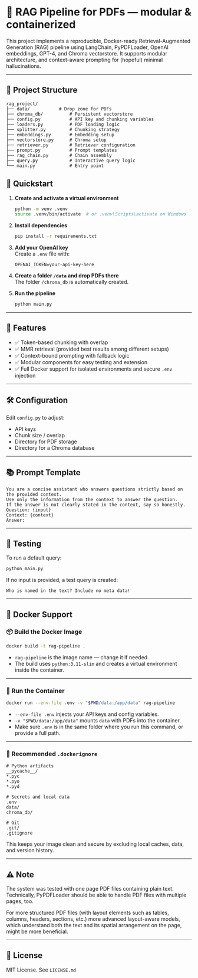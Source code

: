 # 🧠 RAG Pipeline for PDFs — modular & containerized

This project implements a reproducible, Docker-ready Retrieval-Augmented Generation (RAG) pipeline using LangChain, PyPDFLoader, OpenAI embeddings, GPT-4, and Chroma vectorstore. It supports modular architecture, and context-aware prompting for (hopeful) minimal hallucinations.

---

## 📂 Project Structure

```
rag_project/
├── data/			# Drop zone for PDFs
├── chroma_db/ 			# Persistent vectorstore
├── config.py 			# API key and chunking variables
├── loaders.py 			# PDF loading logic
├── splitter.py 		# Chunking strategy
├── embeddings.py 		# Embedding setup
├── vectorstore.py 		# Chroma setup
├── retriever.py 		# Retriever configuration
├── prompt.py 			# Prompt templates
├── rag_chain.py 		# Chain assembly
├── query.py 			# Interactive query logic
└── main.py 			# Entry point
```


## 🚀 Quickstart

1. **Create and activate a virtual environment**  
    ```bash
    python -m venv .venv
    source .venv/bin/activate  # or .venv\Scripts\activate on Windows  
    ```

2. **Install dependencies**
   ```bash
   pip install -r requirements.txt
   ```

3. **Add your OpenAI key**  
    Create a `.env` file with:
    
    ```env
    OPENAI_TOKEN=your-api-key-here
    ```
    
4. **Create a folder `/data` and drop PDFs there**  
The folder `/chroma_db` is automatically created.


5. **Run the pipeline**
    
    ```bash
    python main.py
    ```
    

----------

## 🧩 Features

-   ✅ Token-based chunking with overlap
-   ✅ MMR retrieval (provided best results among different setups)
-   ✅ Context-bound prompting with fallback logic
-   ✅ Modular components for easy testing and extension
-   ✅ Full Docker support for isolated environments and secure `.env` injection

----------

## 🛠️ Configuration

Edit `config.py` to adjust:

-   API keys
-   Chunk size / overlap  
-   Directory for PDF storage
-   Directory for a Chroma database

----------

## 📚 Prompt Template

```text
You are a concise assistant who answers questions strictly based on the provided context.
Use only the information from the context to answer the question.
If the answer is not clearly stated in the context, say so honestly.
Question: {input}
Context: {context}
Answer:
```

----------

## 🧪 Testing

To run a default query:

```bash
python main.py
```

If no input is provided, a test query is created:

```text
Who is named in the text? Include no meta data!
```
----------

## 🐳 Docker Support


### 📦 Build the Docker Image

```bash
docker build -t rag-pipeline .
```

-   `rag-pipeline` is the image name — change it if needed.
-   The build uses `python:3.11-slim` and creates a virtual environment inside the container.

----------

### 🚀 Run the Container

```bash
docker run --env-file .env -v "$PWD/data:/app/data" rag-pipeline
```

-   `--env-file .env` injects your API keys and config variables.
-   `-v "$PWD/data:/app/data"` mounts `data` with PDFs into the container.
-   Make sure `.env` is in the same folder where you run this command, or provide a full path.



----------

### 📁 Recommended `.dockerignore`

```dockerignore
# Python artifacts
__pycache__/
*.pyc
*.pyo
*.pyd

# Secrets and local data
.env
data/
chroma_db/

# Git
.git/
.gitignore
```

This keeps your image clean and secure by excluding local caches, data, and version history.

----------

## ⚠️ Note  
The system was tested with one page PDF files containing plain text. Technically, PyPDFLoader should be able to handle PDF files with multiple pages, too.

For more structured PDF files (with layout elements such as tables, columns, headers, sections, etc.) more advanced layout-aware models, which understand both the text and its spatial arrangement on the page, might be more beneficial.

----------

## 📖 License

MIT License. See `LICENSE.md`
